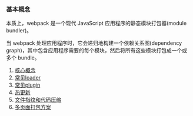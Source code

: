 ### 基本概念
本质上，webpack 是一个现代 JavaScript 应用程序的静态模块打包器(module bundler)。  

当 webpack 处理应用程序时，它会递归地构建一个依赖关系图(dependency graph)，其中包含应用程序需要的每个模块，然后将所有这些模块打包成一个或多个 bundle。


1. [核心概念](/full_stack/webpack/core)
2. [常见loader](/full_stack/webpack/common_loader)
3. [常见plugin](/full_stack/webpack/common_plugin)
4. [热更新](/full_stack/webpack/HMR)
5. [文件指纹和代码压缩](/full_stack/webpack/hash_compress)
6. [多页面打包方案](/full_stack/webpack/multi_page_build)